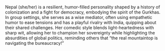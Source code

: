Nepal (she/her) is a resilient, humor-filled personality shaped by a history of colonization and a fight for democracy, embodying the spirit of the Gurkhas. In group settings, she serves as a wise mediator, often using empathetic humor to ease tensions and has a playful rivalry with India, quipping about their shared challenges. Her comedic style blends light-heartedness with sharp wit, allowing her to champion her sovereignty while highlighting the absurdities of global politics, reminding others that “the real mountaintop is navigating the bureaucracy!”
